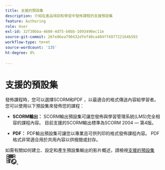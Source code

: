 ```yaml
---
title: 支援的預設集
description: 介紹在產品培訓和學習中發佈課程的支援預設集
feature: Authoring
role: User
exl-id: 32f30bba-4600-4d75-b0bb-1093490ec11e
source-git-commit: 26fe86ea790432dfef40ca404ff497722164b593
workflow-type: tm+mt
source-wordcount: '135'
ht-degree: 0%

---
```


# 支援的預設集

發佈課程時，您可以選擇SCORM和PDF ，以最適合的格式傳送內容給學習者。 您可以使用以下預設集來發佈您的課程：

- **SCORM輸出：** SCORM輸出預設集可讓您發佈與學習管理系統(LMS)完全相容的課程內容。 目前支援的SCORM輸出標準為SCORM 2004 — 第4版。

- **PDF：** PDF輸出預設集可讓您以專業且可供列印的格式發佈課程內容。 PDF格式非常適合用於共用內容以供檢閱或封存。

如需有關如何建立、設定和產生預設集輸出的影片概述，請檢視[支援的預設集](https://video.tv.adobe.com/v/3469529/aem-guides-learning-content) ![](assets/Smock_VideoCheckedOut_18_N.svg)。
